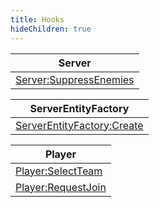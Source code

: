 ```yaml
---
title: Hooks
hideChildren: true
---
```

| Server                                                               |
| -------------------------------------------------------------------- |
| [Server:SuppressEnemies](/vext/ref/server/hook/ServerSuppressEnemies) |

| ServerEntityFactory                                                          |
| ---------------------------------------------------------------------------- |
| [ServerEntityFactory:Create](/vext/ref/server/hook/ServerEntityFactoryCreate) |

| Player                                                       |
| ------------------------------------------------------------ |
| [Player:SelectTeam](/vext/ref/server/hook/PlayerSelectTeam)   |
| [Player:RequestJoin](/vext/ref/server/hook/PlayerRequestJoin) |
